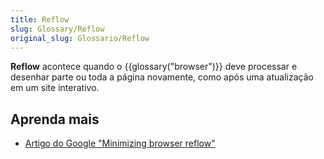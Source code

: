 ```yaml
---
title: Reflow
slug: Glossary/Reflow
original_slug: Glossario/Reflow
---
```

**Reflow** acontece quando o {{glossary("browser")}} deve processar e desenhar parte ou toda a página novamente, como após uma atualização em um site interativo.

## Aprenda mais

- [Artigo do Google "Minimizing browser reflow"](https://developers.google.com/speed/articles/reflow)
